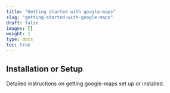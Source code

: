 ```yaml
---
title: "Getting started with google-maps"
slug: "getting-started-with-google-maps"
draft: false
images: []
weight: 1
type: docs
toc: true
---
```


## Installation or Setup
Detailed instructions on getting google-maps set up or installed.

